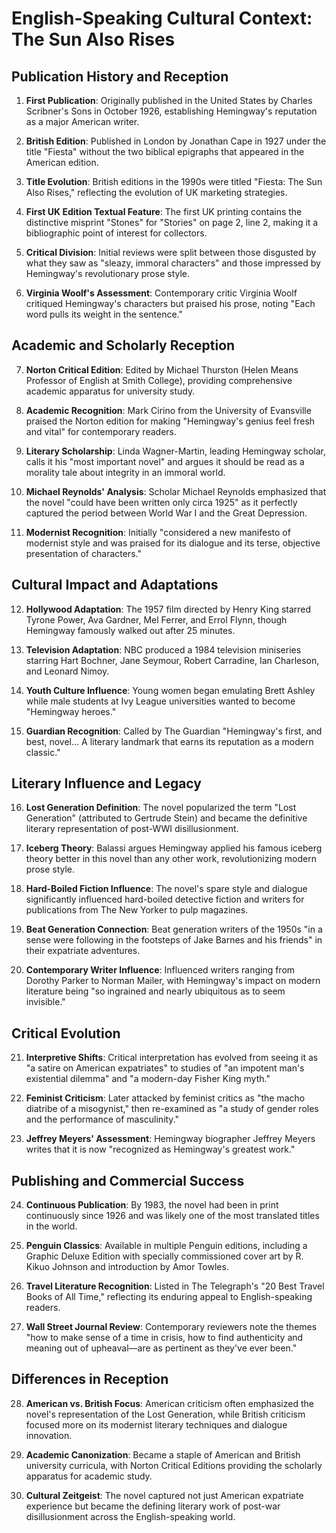 # English-Speaking Cultural Context: The Sun Also Rises

## Publication History and Reception

1. **First Publication**: Originally published in the United States by Charles Scribner's Sons in October 1926, establishing Hemingway's reputation as a major American writer.

2. **British Edition**: Published in London by Jonathan Cape in 1927 under the title "Fiesta" without the two biblical epigraphs that appeared in the American edition.

3. **Title Evolution**: British editions in the 1990s were titled "Fiesta: The Sun Also Rises," reflecting the evolution of UK marketing strategies.

4. **First UK Edition Textual Feature**: The first UK printing contains the distinctive misprint "Stones" for "Stories" on page 2, line 2, making it a bibliographic point of interest for collectors.

5. **Critical Division**: Initial reviews were split between those disgusted by what they saw as "sleazy, immoral characters" and those impressed by Hemingway's revolutionary prose style.

6. **Virginia Woolf's Assessment**: Contemporary critic Virginia Woolf critiqued Hemingway's characters but praised his prose, noting "Each word pulls its weight in the sentence."

## Academic and Scholarly Reception

7. **Norton Critical Edition**: Edited by Michael Thurston (Helen Means Professor of English at Smith College), providing comprehensive academic apparatus for university study.

8. **Academic Recognition**: Mark Cirino from the University of Evansville praised the Norton edition for making "Hemingway's genius feel fresh and vital" for contemporary readers.

9. **Literary Scholarship**: Linda Wagner-Martin, leading Hemingway scholar, calls it his "most important novel" and argues it should be read as a morality tale about integrity in an immoral world.

10. **Michael Reynolds' Analysis**: Scholar Michael Reynolds emphasized that the novel "could have been written only circa 1925" as it perfectly captured the period between World War I and the Great Depression.

11. **Modernist Recognition**: Initially "considered a new manifesto of modernist style and was praised for its dialogue and its terse, objective presentation of characters."

## Cultural Impact and Adaptations

12. **Hollywood Adaptation**: The 1957 film directed by Henry King starred Tyrone Power, Ava Gardner, Mel Ferrer, and Errol Flynn, though Hemingway famously walked out after 25 minutes.

13. **Television Adaptation**: NBC produced a 1984 television miniseries starring Hart Bochner, Jane Seymour, Robert Carradine, Ian Charleson, and Leonard Nimoy.

14. **Youth Culture Influence**: Young women began emulating Brett Ashley while male students at Ivy League universities wanted to become "Hemingway heroes."

15. **Guardian Recognition**: Called by The Guardian "Hemingway's first, and best, novel... A literary landmark that earns its reputation as a modern classic."

## Literary Influence and Legacy

16. **Lost Generation Definition**: The novel popularized the term "Lost Generation" (attributed to Gertrude Stein) and became the definitive literary representation of post-WWI disillusionment.

17. **Iceberg Theory**: Balassi argues Hemingway applied his famous iceberg theory better in this novel than any other work, revolutionizing modern prose style.

18. **Hard-Boiled Fiction Influence**: The novel's spare style and dialogue significantly influenced hard-boiled detective fiction and writers for publications from The New Yorker to pulp magazines.

19. **Beat Generation Connection**: Beat generation writers of the 1950s "in a sense were following in the footsteps of Jake Barnes and his friends" in their expatriate adventures.

20. **Contemporary Writer Influence**: Influenced writers ranging from Dorothy Parker to Norman Mailer, with Hemingway's impact on modern literature being "so ingrained and nearly ubiquitous as to seem invisible."

## Critical Evolution

21. **Interpretive Shifts**: Critical interpretation has evolved from seeing it as "a satire on American expatriates" to studies of "an impotent man's existential dilemma" and "a modern-day Fisher King myth."

22. **Feminist Criticism**: Later attacked by feminist critics as "the macho diatribe of a misogynist," then re-examined as "a study of gender roles and the performance of masculinity."

23. **Jeffrey Meyers' Assessment**: Hemingway biographer Jeffrey Meyers writes that it is now "recognized as Hemingway's greatest work."

## Publishing and Commercial Success

24. **Continuous Publication**: By 1983, the novel had been in print continuously since 1926 and was likely one of the most translated titles in the world.

25. **Penguin Classics**: Available in multiple Penguin editions, including a Graphic Deluxe Edition with specially commissioned cover art by R. Kikuo Johnson and introduction by Amor Towles.

26. **Travel Literature Recognition**: Listed in The Telegraph's "20 Best Travel Books of All Time," reflecting its enduring appeal to English-speaking readers.

27. **Wall Street Journal Review**: Contemporary reviewers note the themes "how to make sense of a time in crisis, how to find authenticity and meaning out of upheaval—are as pertinent as they've ever been."

## Differences in Reception

28. **American vs. British Focus**: American criticism often emphasized the novel's representation of the Lost Generation, while British criticism focused more on its modernist literary techniques and dialogue innovation.

29. **Academic Canonization**: Became a staple of American and British university curricula, with Norton Critical Editions providing the scholarly apparatus for academic study.

30. **Cultural Zeitgeist**: The novel captured not just American expatriate experience but became the defining literary work of post-war disillusionment across the English-speaking world.